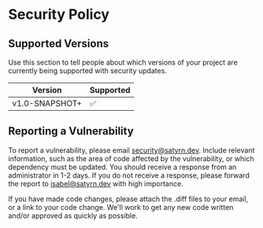 # Security Policy

## Supported Versions

Use this section to tell people about which versions of your project are
currently being supported with security updates.

| Version        | Supported          |
| -------------- | ------------------ |
| v1.0-SNAPSHOT+ | :white_check_mark: |

## Reporting a Vulnerability

To report a vulnerability, please email [security@satyrn.dev](mailto:security@satyrn.dev).
Include relevant information, such as the area of code affected by the vulnerability,
or which dependency must be updated.  You should receive a response from an administrator
in 1-2 days.  If you do not receive a response, please forward the report to [isabel@satyrn.dev](mailto:isabel@satyrn.dev)
with high importance.

If you have made code changes, please attach the .diff files to your
email, or a link to your code change.  We'll work to get any new code written and/or approved
as quickly as possible.
